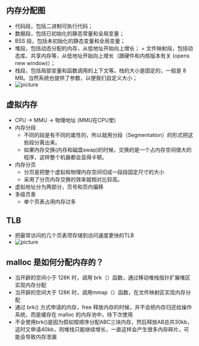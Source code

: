 ## 内存分配图
- 代码段，包括二进制可执行代码；
- 数据段，包括已初始化的静态常量和全局变量；
- BSS 段，包括未初始化的静态变量和全局变量；
- 堆段，包括动态分配的内存，从低地址开始向上增长；
= 文件映射段，包括动态库、共享内存等，从低地址开始向上增长（跟硬件和内核版本有关 (opens new window)）；
- 栈段，包括局部变量和函数调用的上下文等。栈的大小是固定的，一般是 8 MB。当然系统也提供了参数，以便我们自定义大小；
- ![picture](https://cdn.xiaolincoding.com/gh/xiaolincoder/%E6%93%8D%E4%BD%9C%E7%B3%BB%E7%BB%9F/%E8%99%9A%E6%8B%9F%E5%86%85%E5%AD%98/32%E4%BD%8D%E8%99%9A%E6%8B%9F%E5%86%85%E5%AD%98%E5%B8%83%E5%B1%80.png)

## 虚拟内存
- CPU -> MMU -> 物理地址 (MMU在CPU里)
- 内存分段
  - 不同的段是有不同的属性的，所以就用分段（Segmentation）的形式把这些段分离出来。
  - 如果内存交换(内存和磁盘swap)的时候，交换的是一个占内存空间很大的程序，这样整个机器都会显得卡顿。
- 内存分页
  - 分页是把整个虚拟和物理内存空间切成一段段固定尺寸的大小
  - 采用了分页内存交换的效率就相对比较高。
- 虚拟地址分为两部分，页号和页内偏移
- 多级页表
  - 单个页表占用内存过多

## TLB
- 把最常访问的几个页表项存储到访问速度更快的TLB
- ![picture](https://cdn.xiaolincoding.com//mysql/other/a3cdf27646b24614a64cfc5d7ccffa35.png)

## malloc 是如何分配内存的？
- 当开辟的空间小于 128K 时，调用 brk（）函数，通过移动堆栈指针扩展堆区实现内存分配
- 当开辟的空间大于 128K 时，调用mmap（）函数，在文件映射区实现内存分配
- 通过 brk() 方式申请的内存，free 释放内存的时候，并不会把内存归还给操作系统，而是缓存在 malloc 的内存池中，待下次使用
- 不全使用brk()是因为假如按顺序分配ABC三块内存，然后释放AB总共30kb，这时又申请40kb，则堆栈只能继续增长，一直这样会产生很多内存碎片，可能会导致内存泄漏
